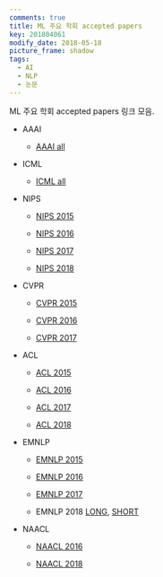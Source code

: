```yaml
---
comments: true
title: ML 주요 학회 accepted papers
key: 201804061
modify_date: 2018-05-18
picture_frame: shadow
tags:
  - AI
  - NLP
  - 논문
---
```


ML 주요 학회 accepted papers 링크 모음.

<!--more-->

- AAAI

  - [AAAI all](https://www.aaai.org/Library/AAAI/aaai-library.php)

- ICML

  - [ICML all](https://icml.cc/Conferences/2017/Schedule?type=Poster)

- NIPS

  - [NIPS 2015](https://nips.cc/Conferences/2015/AcceptedPapers)

  - [NIPS 2016](https://nips.cc/Conferences/2016/AcceptedPapers)

  - [NIPS 2017](https://nips.cc/Conferences/2017/Schedule?type=Poster)
  
  - [NIPS 2018](https://nips.cc/Conferences/2018/Schedule?type=Poster)

- CVPR

  - [CVPR 2015](http://openaccess.thecvf.com/CVPR2015.py)

  - [CVPR 2016](http://openaccess.thecvf.com/CVPR2016.py)

  - [CVPR 2017](http://openaccess.thecvf.com/CVPR2017.py)

- ACL

  - [ACL 2015](http://acl2015.org/accepted_papers.html)
  
  - [ACL 2016](http://mirror.aclweb.org/acl2016/indexa779.html?article_id=68)

  - [ACL 2017](https://acl2017.wordpress.com/2017/04/05/accepted-papers-and-demonstrations/)

  - [ACL 2018](http://acl2018.org/conference/accepted-papers/)

- EMNLP

  - [EMNLP 2015](http://www.emnlp2015.org/accepted-papers.html)

  - [EMNLP 2016](https://www.aclweb.org/mirror/emnlp2016/accepted-papers.html)

  - [EMNLP 2017](http://emnlp2017.net/accepted-papers.html)
  
  - EMNLP 2018 [LONG](http://emnlp2018.org/program/accepted/long-papers), [SHORT](http://emnlp2018.org/program/accepted/short-papers)

- NAACL

  - [NAACL 2016](http://naacl.org/naacl-hlt-2016/accepted_papers.html)
  
  - [NAACL 2018](https://naacl2018.wordpress.com/2018/03/02/list-of-accepted-papers/)
  





